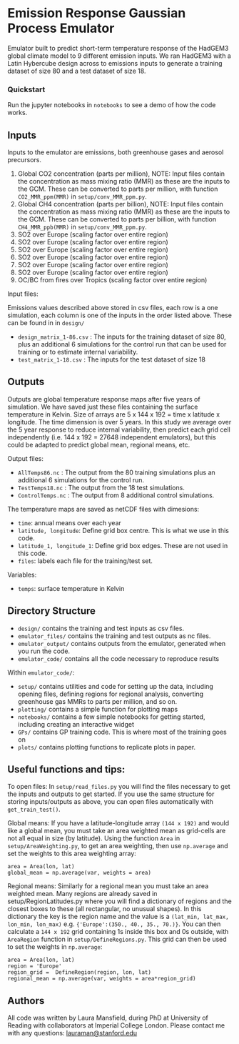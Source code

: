 # Emission Response Gaussian Process Emulator
Emulator built to predict short-term temperature response of the HadGEM3 global climate model to 9 different emission inputs. 
We ran HadGEM3 with a Latin Hybercube design across to emissions inputs to generate a training dataset of size 80 and a test dataset of size 18.

### Quickstart
Run the jupyter notebooks in `notebooks` to see a demo of how the code works.

## Inputs
Inputs to the emulator are emissions, both greenhouse gases and aerosol precursors.
1. Global CO2 concentration (parts per million), NOTE: Input files contain the concentration as mass mixing ratio (MMR) as these are the inputs to the GCM. These can be converted to parts per million, with function `CO2_MMR_ppm(MMR)` in `setup/conv_MMR_ppm.py`.
2. Global CH4 concentration (parts per billion), NOTE: Input files contain the concentration as mass mixing ratio (MMR) as these are the inputs to the GCM. These can be converted to parts per billion, with function `CH4_MMR_ppb(MMR)` in `setup/conv_MMR_ppm.py`.  
3. SO2 over Europe (scaling factor over entire region)
4. SO2 over Europe (scaling factor over entire region)
5. SO2 over Europe (scaling factor over entire region)
6. SO2 over Europe (scaling factor over entire region)
7. SO2 over Europe (scaling factor over entire region)
8. SO2 over Europe (scaling factor over entire region)
9. OC/BC from fires over Tropics (scaling factor over entire region)

Input files: 

Emissions values described above stored in csv files, each row is a one simulation, each column is one of the inputs in the order listed above. These can be found in in `design/`
* `design_matrix_1-86.csv` : The inputs for the training dataset of size 80, plus an additional 6 simulations for the control run that can be used for training or to estimate internal variability.
* `test_matrix_1-18.csv`   : The inputs for the test dataset of size 18

## Outputs
Outputs are global temperature response maps after five years of simulation. We have saved just these files containing the surface temperature in Kelvin. Size of arrays are 5 x 144 x 192 = time x latitude x longitude. The time dimension is over 5 years. In this study we average over the 5 year response to reduce internal variability, then predict each grid cell independently (i.e. 144 x 192 = 27648 independent emulators), but this could be adapted to predict global mean, regional means,  etc.

Output files:
* `AllTemps86.nc`   : The output from the 80 training simulations plus an additional 6 simulations for the control run.
* `TestTemps18.nc`  : The output from the 18 test simulations.
* `ControlTemps.nc` : The output from 8 additional control simulations.

The temperature maps are saved as netCDF files with dimesions:
* `time`: annual means over each year
* `latitude, longitude`: Define grid box centre. This is what we use in this code.
* `latitude_1, longitude_1`: Define grid box edges. These are not used in this code.
* `files`: labels each file for the training/test set. 

Variables:
* `temps`: surface temperature in Kelvin

## Directory Structure

* `design/` contains the training and test inputs as csv files.
* `emulator_files/` contains the training and test outputs as nc files.
* `emulator_output/` contains outputs from the emulator, generated when you run the code. 
* `emulator_code/` contains all the code necessary to reproduce results

Within `emulator_code/`:

* `setup/` contains utilities and code for setting up the data, including opening files, defining regions for regional analysis, converting greenhouse gas MMRs to parts per million, and so on.
* `plotting/` contains a simple function for plotting maps
* `notebooks/` contains a few simple notebooks for getting started, including creating an interactive widget
* `GPs/` contains GP training code. This is where most of the training goes on
* `plots/` contains plotting functions to replicate plots in paper.


## Useful functions and tips:

To open files: In `setup/read_files.py` you will find the files necessary to get the inputs and outputs to get started. If you use the same structure for storing inputs/outputs as above, you can open files automatically with `get_train_test()`. 

Global means: If you have a latitude-longitude array `(144 x 192)` and would like a global mean, you must take an area weighted mean as grid-cells are not all equal in size (by latitude). Using the function `Area` in `setup/AreaWeighting.py`, to get an area weighting, then use `np.average` and set the weights to this area weighting array:
```
area = Area(lon, lat)
global_mean = np.average(var, weights = area)
```
    
Regional means: Similarly for a regional mean you must take an area weighted mean. Many regions are already saved in setup/RegionLatitudes.py where you will find a dictionary of regions and the closest boxes to these (all rectangular, no unusual shapes). In this dictionary the key is the region name and the value is a `(lat_min, lat_max, lon_min, lon_max)` e.g. `{'Europe':(350., 40., 35., 70.)}`. You can then calculate a `144 x 192` grid containing 1s inside this box and 0s outside, with `AreaRegion` function in `setup/DefineRegions.py`. This grid can then be used to set the weights in `np.average`:

```
area = Area(lon, lat)
region = 'Europe'
region_grid =  DefineRegion(region, lon, lat)
regional_mean = np.average(var, weights = area*region_grid)
```

## Authors
All code was written by Laura Mansfield, during PhD at University of Reading with collaborators at Imperial College London. 
Please contact me with any questions: lauraman@stanford.edu
